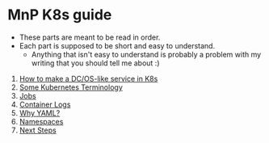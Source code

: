 # MnP K8s guide

- These parts are meant to be read in order.
- Each part is supposed to be short and easy to understand.
  - Anything that isn't easy to understand is probably a problem with my writing that you should tell me about :)

1. [How to make a DC/OS-like service in K8s](./dcos-service-in-k8s.md)
2. [Some Kubernetes Terminology](./some-terminology.md)
3. [Jobs](./jobs.md)
4. [Container Logs](./logs.md)
5. [Why YAML?](./whyyaml.md)
6. [Namespaces](./namespaces.md)
7. [Next Steps](./next-steps.md)